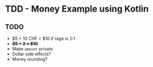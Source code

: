 # TDD - Money Example using Kotlin

## TODO

- $5 + 10 CHF = $10 if rage is 2:1
- ~~**$5 * 2 = $10**~~
- Make `amount` private
- Dollar side effects?
- Money rounding?